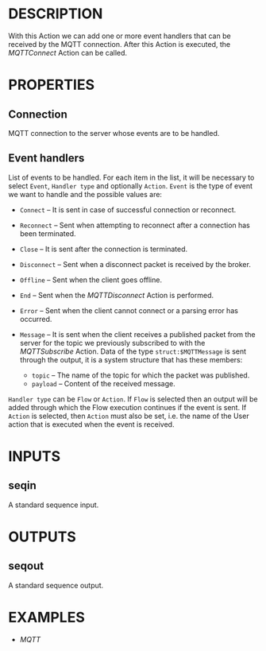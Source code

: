 # DESCRIPTION

With this Action we can add one or more event handlers that can be received by the MQTT connection. After this Action is executed, the _MQTTConnect_ Action can be called.

# PROPERTIES

## Connection

MQTT connection to the server whose events are to be handled.

## Event handlers

List of events to be handled. For each item in the list, it will be necessary to select `Event`, `Handler type` and optionally `Action`. `Event` is the type of event we want to handle and the possible values are:

- `Connect` – It is sent in case of successful connection or reconnect.
- `Reconnect` – Sent when attempting to reconnect after a connection has been terminated.
- `Close` – It is sent after the connection is terminated.
- `Disconnect` – Sent when a disconnect packet is received by the broker.
- `Offline` – Sent when the client goes offline.
- `End` – Sent when the _MQTTDisconnect_ Action is performed.
- `Error` – Sent when the client cannot connect or a parsing error has occurred.
- `Message` – It is sent when the client receives a published packet from the server for the topic we previously subscribed to with the _MQTTSubscribe_ Action. Data of the type `struct:$MQTTMessage` is sent through the output, it is a system structure that has these members:

     - `topic` – The name of the topic for which the packet was published.
     - `payload` – Content of the received message.

`Handler type` can be `Flow` or `Action`. If `Flow` is selected then an output will be added through which the Flow execution continues if the event is sent. If `Action` is selected, then `Action` must also be set, i.e. the name of the User action that is executed when the event is received.

# INPUTS

## seqin

A standard sequence input.

# OUTPUTS

## seqout

A standard sequence output.

# EXAMPLES

- _MQTT_
